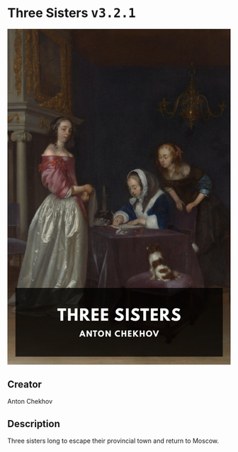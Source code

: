 
# Three Sisters <kbd>v3.2.1</kbd>

<center>
  <img src="./cover-1024.jpg"/>
</center>

## Creator
Anton Chekhov

## Description
Three sisters long to escape their provincial town and return to Moscow.
